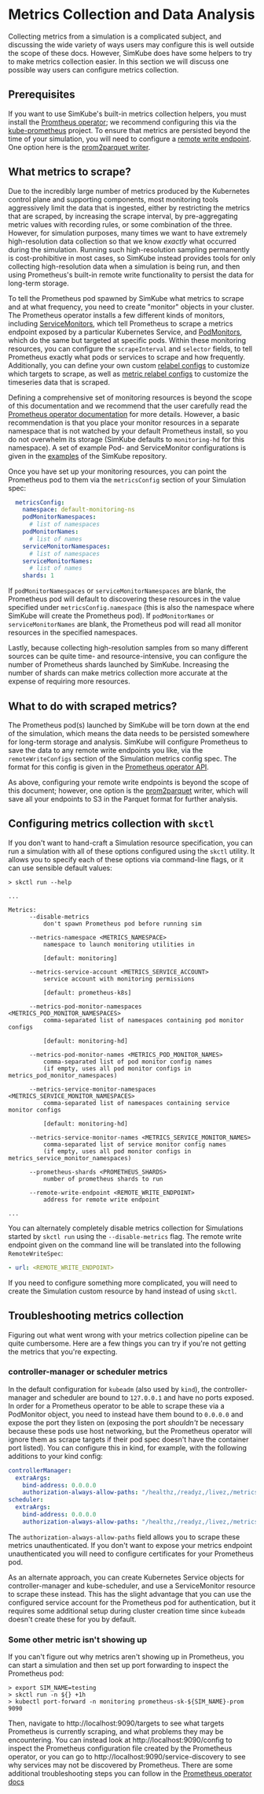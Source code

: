 <!--
project: SimKube
template: docs.html
-->

# Metrics Collection and Data Analysis

Collecting metrics from a simulation is a complicated subject, and discussing the wide variety of ways users may
configure this is well outside the scope of these docs.  However, SimKube does have some helpers to try to make metrics
collection easier.  In this section we will discuss one possible way users can configure metrics collection.

## Prerequisites

If you want to use SimKube's built-in metrics collection helpers, you must install the [Promtheus operator](https://github.com/prometheus-operator/prometheus-operator);
 we recommend configuring this via the [kube-prometheus](https://github.com/prometheus-operator/kube-prometheus)
project.  To ensure that metrics are persisted beyond the time of your simulation, you will need to configure a
[remote write endpoint](https://prometheus.io/docs/prometheus/latest/configuration/configuration/#remote_write).
One option here is the [prom2parquet writer](https://github.com/acrlabs/prom2parquet).

## What metrics to scrape?

Due to the incredibly large number of metrics produced by the Kubernetes control plane and supporting components, most
monitoring tools aggressively limit the data that is ingested, either by restricting the metrics that are scraped, by
increasing the scrape interval, by pre-aggregating metric values with recording rules, or some combination of the three.
However, for simulation purposes, many times we want to have extremely high-resolution data collection so that we know
_exactly_ what occurred during the simulation.  Running such high-resolution sampling permanently is cost-prohibitive in
most cases, so SimKube instead provides tools for only collecting high-resolution data when a simulation is being run,
and then using Prometheus's built-in remote write functionality to persist the data for long-term storage.

To tell the Prometheus pod spawned by SimKube what metrics to scrape and at what frequency, you need to create "monitor"
objects in your cluster.  The Prometheus operator installs a few different kinds of monitors, including
[ServiceMonitors](https://prometheus-operator.dev/docs/operator/api/#monitoring.coreos.com/v1.ServiceMonitor), which
tell Prometheus to scrape a metrics endpoint exposed by a particular Kubernetes Service, and
[PodMonitors](https://prometheus-operator.dev/docs/operator/api/#monitoring.coreos.com/v1.PodMonitor), which do the same
but targeted at specific pods.  Within these monitoring resources, you can configure the `scrapeInterval` and `selector`
fields, to tell Prometheus exactly what pods or services to scrape and how frequently.  Additionally, you can define
your own custom [relabel configs](https://prometheus.io/docs/prometheus/latest/configuration/configuration/#relabel_config)
to customize which targets to scrape, as well as [metric relabel configs](https://prometheus.io/docs/prometheus/latest/configuration/configuration/#metric_relabel_configs)
to customize the timeseries data that is scraped.

Defining a comprehensive set of monitoring resources is beyond the scope of this documentation and we recommend that the
user carefully read the [Prometheus operator documentation](https://prometheus-operator.dev/docs/user-guides/getting-started/)
 for more details.  However, a basic recommendation is that you place your monitor resources in a separate namespace
that is not watched by your default Prometheus install, so you do not overwhelm its storage (SimKube defaults to
`monitoring-hd` for this namespace).  A set of example Pod- and ServiceMonitor configurations is given in the
[examples](https://github.com/acrlabs/simkube/tree/master/examples/metrics) of the SimKube repository.

Once you have set up your monitoring resources, you can point the Prometheus pod to them via the `metricsConfig` section
of your Simulation spec:

```yaml
  metricsConfig:
    namespace: default-monitoring-ns
    podMonitorNamespaces:
      # list of namespaces
    podMonitorNames:
      # list of names
    serviceMonitorNamespaces:
      # list of namespaces
    serviceMonitorNames:
      # list of names
    shards: 1
```

If `podMonitorNamespaces` or `serviceMonitorNamespaces` are blank, the Prometheus pod will default to discovering these
resources in the value specified under `metricsConfig.namespace` (this is also the namespace where SimKube will create
the Prometheus pod).  If `podMonitorNames` or `serviceMonitorNames` are blank, the Prometheus pod will read all monitor
resources in the specified namespaces.

Lastly, because collecting high-resolution samples from so many different sources can be quite time- and
resource-intensive, you can configure the number of Prometheus shards launched by SimKube.  Increasing the number of
shards can make metrics collection more accurate at the expense of requiring more resources.

## What to do with scraped metrics?

The Prometheus pod(s) launched by SimKube will be torn down at the end of the simulation, which means the data needs to
be persisted somewhere for long-term storage and analysis.  SimKube will configure Prometheus to save the data to any
remote write endpoints you like, via the `remoteWriteConfigs` section of the Simulation metrics config spec.  The format
for this config is given in the [Prometheus operator API](https://prometheus-operator.dev/docs/operator/api/#monitoring.coreos.com/v1.RemoteWriteSpec).

As above, configuring your remote write endpoints is beyond the scope of this document; however, one option is the
[prom2parquet](https://github.com/acrlabs/prom2parquet) writer, which will save all your endpoints to S3 in the Parquet
format for further analysis.

## Configuring metrics collection with `skctl`

If you don't want to hand-craft a Simulation resource specification, you can run a simulation with all of these options
configured using the `skctl` utility.  It allows you to specify each of these options via command-line flags, or it can
use sensible default values:

```
> skctl run --help

...

Metrics:
      --disable-metrics
          don't spawn Prometheus pod before running sim

      --metrics-namespace <METRICS_NAMESPACE>
          namespace to launch monitoring utilities in

          [default: monitoring]

      --metrics-service-account <METRICS_SERVICE_ACCOUNT>
          service account with monitoring permissions

          [default: prometheus-k8s]

      --metrics-pod-monitor-namespaces <METRICS_POD_MONITOR_NAMESPACES>
          comma-separated list of namespaces containing pod monitor configs

          [default: monitoring-hd]

      --metrics-pod-monitor-names <METRICS_POD_MONITOR_NAMES>
          comma-separated list of pod monitor config names
          (if empty, uses all pod monitor configs in metrics_pod_monitor_namespaces)

      --metrics-service-monitor-namespaces <METRICS_SERVICE_MONITOR_NAMESPACES>
          comma-separated list of namespaces containing service monitor configs

          [default: monitoring-hd]

      --metrics-service-monitor-names <METRICS_SERVICE_MONITOR_NAMES>
          comma-separated list of service monitor config names
          (if empty, uses all pod monitor configs in metrics_service_monitor_namespaces)

      --prometheus-shards <PROMETHEUS_SHARDS>
          number of prometheus shards to run

      --remote-write-endpoint <REMOTE_WRITE_ENDPOINT>
          address for remote write endpoint

...
```

You can alternately completely disable metrics collection for Simulations started by `skctl run` using the
`--disable-metrics` flag.  The remote write endpoint given on the command line will be translated into the following
`RemoteWriteSpec`:

```yaml
- url: <REMOTE_WRITE_ENDPOINT>
```

If you need to configure something more complicated, you will need to create the Simulation custom resource by hand
instead of using `skctl`.

## Troubleshooting metrics collection

Figuring out what went wrong with your metrics collection pipeline can be quite cumbersome.  Here are a few things you
can try if you're not getting the metrics that you're expecting.

### controller-manager or scheduler metrics

In the default configuration for `kubeadm` (also used by `kind`), the controller-manager and scheduler are bound to
`127.0.0.1` and have no ports exposed.  In order for a Prometheus operator to be able to scrape these via a PodMonitor
object, you need to instead have them bound to `0.0.0.0` and expose the port they listen on (exposing the port
_shouldn't_ be necessary because these pods use host networking, but the Prometheus operator will ignore them as scrape
targets if their pod spec doesn't have the container port listed).  You can configure this in kind, for example, with
the following additions to your kind config:

```yaml
controllerManager:
  extraArgs:
    bind-address: 0.0.0.0
    authorization-always-allow-paths: "/healthz,/readyz,/livez,/metrics"
scheduler:
  extraArgs:
    bind-address: 0.0.0.0
    authorization-always-allow-paths: "/healthz,/readyz,/livez,/metrics"
```

The `authorization-always-allow-paths` field allows you to scrape these metrics unauthenticated.  If you don't want to
expose your metrics endpoint unauthenticated you will need to configure certificates for your Prometheus pod.

As an alternate approach, you can create Kubernetes Service objects for controller-manager and kube-scheduler, and use a
ServiceMonitor resource to scrape these instead.  This has the slight advantage that you can use the configured service
account for the Prometheus pod for authentication, but it requires some additional setup during cluster creation time
since `kubeadm` doesn't create these for you by default.

### Some other metric isn't showing up

If you can't figure out why metrics aren't showing up in Prometheus, you can start a simulation and then set up port
forwarding to inspect the Prometheus pod:

```
> export SIM_NAME=testing
> skctl run -n ${} +1h
> kubectl port-forward -n monitoring prometheus-sk-${SIM_NAME}-prom 9090
```

Then, navigate to http://localhost:9090/targets to see what targets Prometheus is currently scraping, and what problems
they may be encountering.  You can instead look at http://localhost:9090/config to inspect the Prometheus configuration
file created by the Prometheus operator, or you can go to http://localhost:9090/service-discovery to see why services
may not be discovered by Prometheus.  There are some additional troubleshooting steps you can follow in the [Prometheus
operator docs](https://prometheus-operator.dev/docs/operator/troubleshooting/#troubleshooting-servicemonitor-changes)
